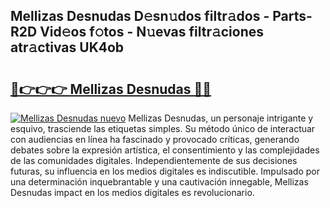 ## Mellizas Desnudas D𝚎sn𝚞dos filtr𝚊dos - Parts-R2D Vid𝚎os f𝚘tos - N𝚞evas filtr𝚊ciones atr𝚊ctivas UK4ob

# <h2><a href="http://mb4s261.tromn.icu/?c=Mellizas+Desnudas">🔗👉👉👉 Mellizas Desnudas 🔗🔗</a></h2>

[![Mellizas Desnudas nuevo](https://i.imgur.com/pEAQMta.gif)](http://mb4s261.tromn.icu/?c=Mellizas+Desnudas)
Mellizas Desnudas, un personaje intrigante y esquivo, trasciende las etiquetas simples. Su método único de interactuar con audiencias en línea ha fascinado y provocado críticas, generando debates sobre la expresión artística, el consentimiento y las complejidades de las comunidades digitales. Independientemente de sus decisiones futuras, su influencia en los medios digitales es indiscutible. Impulsado por una determinación inquebrantable y una cautivación innegable, Mellizas Desnudas impact en los medios digitales es revolucionario.

